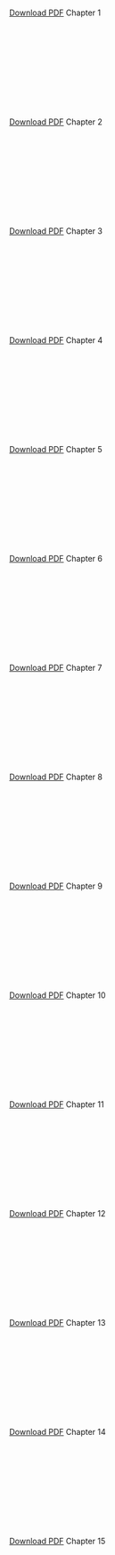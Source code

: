 <!-- https://stackoverflow.com/a/39793125 -->

<object data="Thistle - LMC Manual TE Chapter 1.pdf" type="application/pdf" width="90%" height="80%">
    <embed src="Thistle - LMC Manual TE Chapter 1.pdf"></embed>
</object>
<p><a href="Thistle - LMC Manual TE Chapter 1.pdf">Download PDF</a> Chapter 1</p>

<object data="Thistle - LMC Manual TE Chapter 2.pdf" type="application/pdf" width="90%" height="500px">
    <embed src="Thistle - LMC Manual TE Chapter 2.pdf"></embed>
</object>
<p><a href="Thistle - LMC Manual TE Chapter 2.pdf">Download PDF</a> Chapter 2</p>

<object data="Thistle - LMC Manual TE Chapter 3.pdf" type="application/pdf" width="90%" height="500px">
    <embed src="Thistle - LMC Manual TE Chapter 3.pdf"></embed>
</object>
<p><a href="Thistle - LMC Manual TE Chapter 3.pdf">Download PDF</a> Chapter 3</p>

<object data="Thistle - LMC Manual TE Chapter 4.pdf" type="application/pdf" width="90%" height="500px">
    <embed src="Thistle - LMC Manual TE Chapter 4.pdf"></embed>
</object>
<p><a href="Thistle - LMC Manual TE Chapter 4.pdf">Download PDF</a> Chapter 4</p>

<object data="Thistle - LMC Manual TE Chapter 5.pdf" type="application/pdf" width="90%" height="500px">
    <embed src="Thistle - LMC Manual TE Chapter 5.pdf"></embed>
</object>
<p><a href="Thistle - LMC Manual TE Chapter 5.pdf">Download PDF</a> Chapter 5</p>

<object data="Thistle - LMC Manual TE Chapter 6.pdf" type="application/pdf" width="90%" height="500px">
    <embed src="Thistle - LMC Manual TE Chapter 6.pdf"></embed>
</object>
<p><a href="Thistle - LMC Manual TE Chapter 6.pdf">Download PDF</a> Chapter 6</p>

<object data="Thistle - LMC Manual TE Chapter 7.pdf" type="application/pdf" width="90%" height="500px">
    <embed src="Thistle - LMC Manual TE Chapter 7.pdf"></embed>
</object>
<p><a href="Thistle - LMC Manual TE Chapter 7.pdf">Download PDF</a> Chapter 7</p>

<object data="Thistle - LMC Manual TE Chapter 8.pdf" type="application/pdf" width="90%" height="500px">
    <embed src="Thistle - LMC Manual TE Chapter 8.pdf"></embed>
</object>
<p><a href="Thistle - LMC Manual TE Chapter 8.pdf">Download PDF</a> Chapter 8</p>

<object data="Thistle - LMC Manual TE Chapter 9.pdf" type="application/pdf" width="90%" height="500px">
    <embed src="Thistle - LMC Manual TE Chapter 9.pdf"></embed>
</object>
<p><a href="Thistle - LMC Manual TE Chapter 9.pdf">Download PDF</a> Chapter 9</p>

<object data="Thistle - LMC Manual TE Chapter 10.pdf" type="application/pdf" width="90%" height="500px">
    <embed src="Thistle - LMC Manual TE Chapter 10.pdf"></embed>
</object>
<p><a href="Thistle - LMC Manual TE Chapter 10.pdf">Download PDF</a> Chapter 10</p>

<object data="Thistle - LMC Manual TE Chapter 11.pdf" type="application/pdf" width="90%" height="500px">
    <embed src="Thistle - LMC Manual TE Chapter 11.pdf"></embed>
</object>
<p><a href="Thistle - LMC Manual TE Chapter 11.pdf">Download PDF</a> Chapter 11</p>

<object data="Thistle - LMC Manual TE Chapter 12.pdf" type="application/pdf" width="90%" height="500px">
    <embed src="Thistle - LMC Manual TE Chapter 12.pdf"></embed>
</object>
<p><a href="Thistle - LMC Manual TE Chapter 12.pdf">Download PDF</a> Chapter 12</p>

<object data="Thistle - LMC Manual TE Chapter 13.pdf" type="application/pdf" width="90%" height="500px">
    <embed src="Thistle - LMC Manual TE Chapter 13.pdf"></embed>
</object>
<p><a href="Thistle - LMC Manual TE Chapter 13.pdf">Download PDF</a> Chapter 13</p>

<object data="Thistle - LMC Manual TE Chapter 14.pdf" type="application/pdf" width="90%" height="500px">
    <embed src="Thistle - LMC Manual TE Chapter 14.pdf"></embed>
</object>
<p><a href="Thistle - LMC Manual TE Chapter 14.pdf">Download PDF</a> Chapter 14</p>

<object data="Thistle - LMC Manual TE Chapter 15.pdf" type="application/pdf" width="90%" height="500px">
    <embed src="Thistle - LMC Manual TE Chapter 15.pdf"></embed>

</object>
<p><a href="Thistle - LMC Manual TE Chapter 15.pdf">Download PDF</a> Chapter 15</p>
